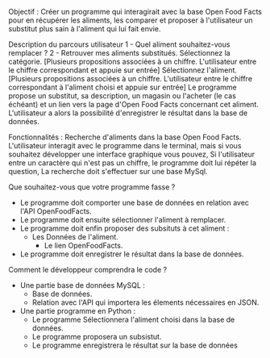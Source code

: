 Objectif : Créer un programme qui interagirait avec la base Open Food Facts pour en récupérer les aliments, les comparer et proposer à l'utilisateur un substitut plus sain à l'aliment qui lui fait envie.

Description du parcours utilisateur
1 - Quel aliment souhaitez-vous remplacer ? 
2 - Retrouver mes aliments substitués.
Sélectionnez la catégorie. [Plusieurs propositions associées à un chiffre. L'utilisateur entre le chiffre correspondant et appuie sur entrée]
Sélectionnez l'aliment. [Plusieurs propositions associées à un chiffre. L'utilisateur entre le chiffre correspondant à l'aliment choisi et appuie sur entrée]
Le programme propose un substitut, sa description, un magasin ou l'acheter (le cas échéant) et un lien vers la page d'Open Food Facts concernant cet aliment.
L'utilisateur a alors la possibilité d'enregistrer le résultat dans la base de données.

Fonctionnalités :
Recherche d'aliments dans la base Open Food Facts.
L'utilisateur interagit avec le programme dans le terminal, mais si vous souhaitez développer une interface graphique vous pouvez,
Si l'utilisateur entre un caractère qui n'est pas un chiffre, le programme doit lui répéter la question,
La recherche doit s'effectuer sur une base MySql.

Que souhaitez-vous que votre programme fasse ?
- Le programme doit comporter une base de données en relation avec l'API OpenFoodFacts.
- Le programme doit ensuite sélectionner l'aliment à remplacer.
- Le programme doit enfin proposer des subsituts à cet aliment :
  - Les Données de l'aliment.
    - Le lien OpenFoodFacts.
- Le programme doit enregistrer le résultat dans la base de données.

Comment le développeur comprendra le code ?
- Une partie base de données MySQL :
    - Base de données.
    - Relation avec l'API qui importera les élements nécessaires en JSON.
- Une partie programme en Python :
    - Le programme Sélectionnera l'aliment choisi dans la base de données.
    - Le programme proposera un subsistut.
    - Le programme enregistrera le résultat sur la base de données